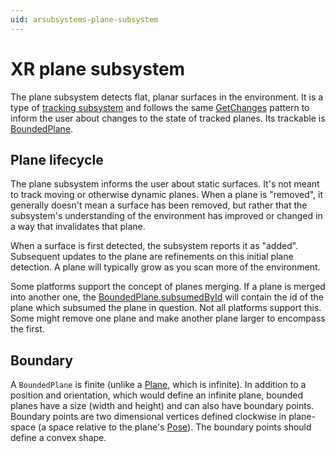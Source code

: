 ```yaml
---
uid: arsubsystems-plane-subsystem
---
```

# XR plane subsystem

The plane subsystem detects flat, planar surfaces in the environment. It is a type of [tracking subsystem](xref:arsubsystems-manual#tracking-subsystems) and follows the same [GetChanges](xref:UnityEngine.XR.ARSubsystems.XRPlaneSubsystem.Provider.GetChanges(UnityEngine.XR.ARSubsystems.BoundedPlane,Unity.Collections.Allocator)) pattern to inform the user about changes to the state of tracked planes. Its trackable is [BoundedPlane](xref:UnityEngine.XR.ARSubsystems.BoundedPlane).

## Plane lifecycle

The plane subsystem informs the user about static surfaces. It's not meant to track moving or otherwise dynamic planes. When a plane is "removed", it generally doesn't mean a surface has been removed, but rather that the subsystem's understanding of the environment has improved or changed in a way that invalidates that plane.

When a surface is first detected, the subsystem reports it as "added". Subsequent updates to the plane are refinements on this initial plane detection. A plane will typically grow as you scan more of the environment.

Some platforms support the concept of planes merging. If a plane is merged into another one, the [BoundedPlane.subsumedById](xref:UnityEngine.XR.ARSubsystems.BoundedPlane.subsumedById) will contain the id of the plane which subsumed the plane in question. Not all platforms support this. Some might remove one plane and make another plane larger to encompass the first.

## Boundary

A `BoundedPlane` is finite (unlike a [Plane](xref:UnityEngine.Plane), which is infinite). In addition to a position and orientation, which would define an infinite plane, bounded planes have a size (width and height) and can also have boundary points. Boundary points are two dimensional vertices defined clockwise in plane-space (a space relative to the plane's [Pose](xref:UnityEngine.Pose)). The boundary points should define a convex shape.
